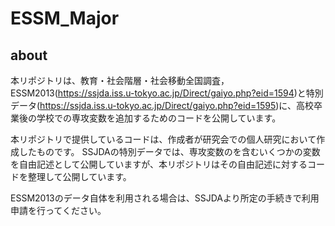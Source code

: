 # ESSM_Major

## about
本リポジトリは、教育・社会階層・社会移動全国調査，ESSM2013(https://ssjda.iss.u-tokyo.ac.jp/Direct/gaiyo.php?eid=1594)と特別データ(https://ssjda.iss.u-tokyo.ac.jp/Direct/gaiyo.php?eid=1595)に、高校卒業後の学校での専攻変数を追加するためのコードを公開しています。

本リポジトリで提供しているコードは、作成者が研究会での個人研究において作成したものです。
SSJDAの特別データでは、専攻変数のを含むいくつかの変数を自由記述として公開していますが、本リポジトリはその自由記述に対するコードを整理して公開しています。

ESSM2013のデータ自体を利用される場合は、SSJDAより所定の手続きで利用申請を行ってください。
